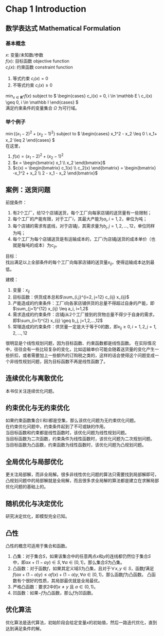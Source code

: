 # Chap 1 Introduction
## 数学表达式 Mathematical Formulation
### 基本概念  
$x$: 变量/未知数/参数  
$f(x)$: 目标函数 objective function  
$c_i(x)$: 约束函数 constraint function  
1. 等式约束 $c_i(x) = 0$
2. 不等式约束 $c_i(x) \geq 0$

$\min_{x \in \mathbf R^n} f(x)$ subject to $ 
    \begin{cases}
    c_i(x) = 0, i \in \mathbb E \\
    c_i(x) \geq 0, i \in \mathbb I
    \end{cases}
    $  
满足约束条件的变量集合 $\Omega$ 为可行域。
### 举个例子
$\min \{(x_1 - 2) ^ 2 + (x_2 - 1) ^ 2 \}$ subject to $ 
    \begin{cases}
    x_1^2 - x_2 \leq 0 \\ 
    x_1+ x_2 \leq 2
    \end{cases}
 $  
 在这里，  
 1. $f(x) = (x_1 - 2) ^ 2 + (x_2 - 1) ^ 2$  
 2. $x = \begin{bmatrix}
    x_1 \\
    x_2
 \end{bmatrix}$
 3. $c(x) = \begin{bmatrix}
    c_1(x) \\
    c_2(x)
 \end{bmatrix} = \begin{bmatrix}
    -x_1^2 + x_2 \\
    2 - x_1 - x_2
 \end{bmatrix}$

 ## 案例：送货问题
前提条件：  
1. 有2个工厂，给12个店铺送货，每个工厂向每家店铺的送货量有一些限制；
2. 每个工厂的产能有限，对于工厂$i$，其最大产能为$a_i, i=1,2$，单位为吨；
3. 每个店铺的需求有底线，对于店铺$j$，其需求量为$b_j, j=1,2,...,12$，单位同样为吨；
4. 每个工厂为每个店铺送货是有运输成本的，工厂$i$为店铺$j$送货的成本单价（也就是每吨的成本）为$c_{ij}$。

目标：  
找出满足以上全部条件的每个工厂向每家店铺的送货量$x_{ij}$，使得运输成本达到最低。

建模： 
1. 变量：$x_{ij}$
2. 目标函数：供货成本总和$\sum_{i,j}^{i=2, j=12} c_{ij} x_{ij}$ 
1. 产能造成的约束条件：工厂$i$向各家店铺供货的总量不得超过自身的产能，即$\sum_{j=1}^{12} x_{ij} \leq a_i, i=1,2$
2. 需求造成的约束条件：店铺$j$从2个工厂接到的货物总量不得少于自身的需求，即$\sum_{i=1}^{2} x_{ij} \geq b_j, j=1,2,...,12$
5. 常理造成的约束条件：供货量一定是大于等于0的数，即$x_{ij} \geq 0, i=1,2, j=1,2,...,12$

很明显是个线性规划问题，因为目标函数、约束函数都是线性函数。
在实际情况中，往往会有一些比较复杂的变化，比如运输单价可能会随着送货量的变化产生一些折扣，或者需要加上一些额外的订购税之类的，这样的话会使得这个问题变成一个非线性规划问题，因为目标函数不再是线性函数了。

## 连续优化与离散优化  
本书仅关注连续优化问题。

## 约束优化与无约束优化
如果约束函数集合$\mathbb E$和$\mathbb I$都是空集，那么该优化问题为无约束优化问题。  
在约束优化问题中，约束条件起到了不可或缺的作用。  
当目标函数和约束都是线性函数时，该优化问题为线性规划问题。  
当目标函数为二次函数，约束条件为线性函数时，该优化问题为二次规划问题。  
当目标函数为凸函数，约束函数为线性函数时，该优化问题为凸规划问题。

## 全局优化与局部优化
更关注局部解，而非全局解。很多非线性优化问题的算法只需要找到局部解即可，凸规划问题中的局部解就是全局解，而且很多求全局解的算法都是建立在求解局部优化问题的基础上的。

## 随机优化与决定优化
研究决定优化，即模型完全已知。

## 凸性
凸性的概念可适用于集合和函数。  
1. 凸集：对于集合$S$，如果该集合中的任意两点$x$和$y$的连线都仍然位于集合$S$中，即$\alpha x + (1-\alpha y) \in S, \forall \alpha\in [0,1]$，那么集合$S$为凸集。  
2. 凸函数：对于函数$f$，如果其定义域$S$为凸集，且对于$\forall x, y \in S$，函数$f$满足$f(\alpha x + (1 - \alpha)y) \leq \alpha f(x) + (1-\alpha)y, \forall \alpha \in [0,1]$，那么函数$f$为凸函数。
凸函数有个很好的性质，其局部最优就是全局最优。
3. 严格凸函数：要求2中的$x \neq y$ 且 $\alpha \in (0,1)$。
4. 凹函数：如果$-f$为凸函数，那么$f$为凹函数。

## 优化算法
优化算法是迭代算法，初始阶段会给定变量$x$的初始值，然后一路迭代优化，直到达到满足条件的解。